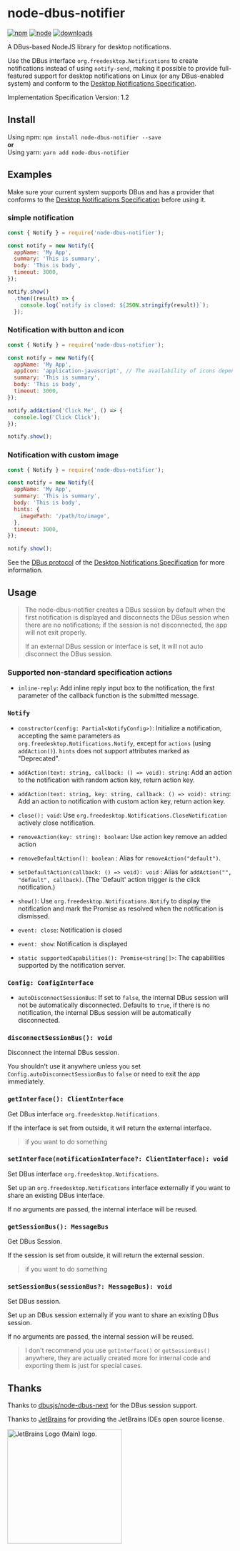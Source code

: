 # node-dbus-notifier

<a href="https://www.npmjs.com/package/node-dbus-notifier"><img src="https://img.shields.io/npm/v/node-dbus-notifier" alt="npm"></a>
<a href="https://nodejs.org/"><img src="https://img.shields.io/node/v/node-dbus-notifier" alt="node"></a>
<a href="https://www.npmjs.com/package/node-dbus-notifier"><img src="https://img.shields.io/npm/dm/node-dbus-notifier" alt="downloads"></a>

A DBus-based NodeJS library for desktop notifications.

Use the DBus interface `org.freedesktop.Notifications` to create notifications instead of using `notify-send`, making it possible to provide full-featured support for desktop notifications on Linux (or any DBus-enabled system) and conform to the [Desktop Notifications Specification](https://specifications.freedesktop.org/notification-spec/1.2/).

Implementation Specification Version: 1.2

## Install

Using npm: `npm install node-dbus-notifier --save`  
**or**  
Using yarn: `yarn add node-dbus-notifier`

## Examples

Make sure your current system supports DBus and has a provider that conforms to the [Desktop Notifications Specification](https://specifications.freedesktop.org/notification-spec/1.2/) before using it.

### simple notification

```js
const { Notify } = require('node-dbus-notifier');

const notify = new Notify({
  appName: 'My App',
  summary: 'This is summary',
  body: 'This is body',
  timeout: 3000,
});

notify.show()
  .then((result) => {
    console.log(`notify is closed: ${JSON.stringify(result)}`);
  });
```

### Notification with button and icon

```js
const { Notify } = require('node-dbus-notifier');

const notify = new Notify({
  appName: 'My App',
  appIcon: 'application-javascript', // The availability of icons depends on the current system icon set.
  summary: 'This is summary',
  body: 'This is body',
  timeout: 3000,
});

notify.addAction('Click Me', () => {
  console.log('Click Click');
});

notify.show();
```

### Notification with custom image

```js
const { Notify } = require('node-dbus-notifier');

const notify = new Notify({
  appName: 'My App',
  summary: 'This is summary',
  body: 'This is body',
  hints: {
    imagePath: '/path/to/image',
  },
  timeout: 3000,
});

notify.show();
```

See the [DBus protocol](https://specifications.freedesktop.org/notification-spec/1.2/ar01s09.html) of the [Desktop Notifications Specification](https://specifications.freedesktop.org/notification-spec/1.2/) for more information.

## Usage

> The node-dbus-notifier creates a DBus session by default when the first notification is displayed and disconnects the DBus session when there are no notifications; if the session is not disconnected, the app will not exit properly.
> 
> If an external DBus session or interface is set, it will not auto disconnect the DBus session.

### Supported non-standard specification actions

* `inline-reply`: Add inline reply input box to the notification, the first parameter of the callback function is the submitted message.

### `Notify`

* `constructor(config: Partial<NotifyConfig>)`: Initialize a notification, accepting the same parameters as `org.freedesktop.Notifications.Notify`, except for `actions` (using `addAction()`). `hints` does not support attributes marked as "Deprecated".

* `addAction(text: string, callback: () => void): string`: Add an action to the notification with random action key, return action key.

* `addAction(text: string, key: string, callback: () => void): string`: Add an action to notification with custom action key, return action key.

* `close(): void`: Use `org.freedesktop.Notifications.CloseNotification` actively close notification.

* `removeAction(key: string): boolean`: Use action key remove an added action

* `removeDefaultAction(): boolean` : Alias for `removeAction("default")`.

* `setDefaultAction(callback: () => void): void` : Alias for `addAction("", "default", callback)`. (The 'Default' action trigger is the click notification.)

* `show()`: Use `org.freedesktop.Notifications.Notify` to display the notification and mark the Promise as resolved when the notification is dismissed.

* `event: close`: Notification is closed

* `event: show`: Notification is displayed

* `static supportedCapabilities(): Promise<string[]>`: The capabilities supported by the notification server.

### `Config: ConfigInterface`

* `autoDisconnectSessionBus`: If set to `false`, the internal DBus session will not be automatically disconnected. Defaults to `true`, if there is no notification, the internal DBus session will be automatically disconnected. 

### `disconnectSessionBus(): void`

Disconnect the internal DBus session.

You shouldn't use it anywhere unless you set `Config.autoDisconnectSessionBus` to `false` or need to exit the app immediately.

### `getInterface(): ClientInterface`

Get DBus interface `org.freedesktop.Notifications`.

If the interface is set from outside, it will return the external interface.

> if you want to do something

### `setInterface(notificationInterface?: ClientInterface): void`

Set DBus interface `org.freedesktop.Notifications`.

Set up an `org.freedesktop.Notifications` interface externally if you want to share an existing DBus interface.

If no arguments are passed, the internal interface will be reused.

### `getSessionBus(): MessageBus`

Get DBus Session.

If the session is set from outside, it will return the external session.

> if you want to do something

### `setSessionBus(sessionBus?: MessageBus): void`

Set DBus session.

Set up an DBus session  externally if you want to share an existing DBus session.

If no arguments are passed, the internal session will be reused.

> I don't recommend you use `getInterface()` or `getSessionBus()` anywhere, they are actually created more for internal code and exporting them is just for special cases.

## Thanks

Thanks to [dbusjs/node-dbus-next](https://github.com/dbusjs/node-dbus-next) for the DBus session support.

Thanks to [JetBrains](https://jb.gg/OpenSourceSupport) for providing the JetBrains IDEs open source license.

<img src="https://resources.jetbrains.com/storage/products/company/brand/logos/jb_beam.png" alt="JetBrains Logo (Main) logo." width="256px" height="256px">
